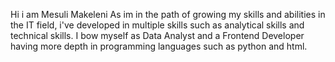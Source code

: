 Hi i am Mesuli Makeleni
As im in the path of growing my skills and abilities in the IT field, i've developed in multiple skills such as analytical skills and technical skills.
I bow myself as Data Analyst and a Frontend Developer having more depth in programming languages such as python and html. 
